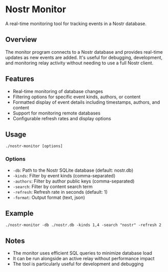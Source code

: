 # Nostr Monitor

A real-time monitoring tool for tracking events in a Nostr database.

## Overview

The monitor program connects to a Nostr database and provides real-time updates as new events are added. It's useful for debugging, development, and monitoring relay activity without needing to use a full Nostr client.

## Features

- Real-time monitoring of database changes
- Filtering options for specific event kinds, authors, or content
- Formatted display of event details including timestamps, authors, and content
- Support for monitoring remote databases
- Configurable refresh rates and display options

## Usage

```
./nostr-monitor [options]
```

### Options

- `-db`: Path to the Nostr SQLite database (default: nostr.db)
- `-kinds`: Filter by event kinds (comma-separated)
- `-authors`: Filter by author public keys (comma-separated)
- `-search`: Filter by content search term
- `-refresh`: Refresh rate in seconds (default: 1)
- `-format`: Output format (text, json)

## Example

```
./nostr-monitor -db ./nostr.db -kinds 1,4 -search "nostr" -refresh 2
```

## Notes

- The monitor uses efficient SQL queries to minimize database load
- It can be run alongside an active relay without performance impact
- The tool is particularly useful for development and debugging
